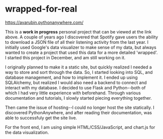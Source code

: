 # wrapped-for-real

https://avarubin.pythonanywhere.com/

This is a **work in progress** personal project that can be viewed at the link above. 
A couple of years ago I discovered that Spotify gave users the ability to download a JSON file of all their listening activity from the last year. I initially used Google's data visualizer to make sense of my data, but always wanted to create a project that used this data for a more detailed 'wrapped'. I started this project in December, and am still working on it. 

I originally planned to make it a static site, but quickly realized I needed a way to store and sort through the data. So, I started looking into SQL, and database management, and how to implement it. I ended up using SQLAlchemy, but realized I would also need a backend to connect and interact with my database. I decided to use Flask and Python--both of which I had very little experience with beforehand. Through various documentation and tutorials, I slowly started piecing everything together. 

Then came the issue of hosting--I could no longer host the site statically. I discovered PythonAnywhere, and after reading their documentation, was able to successfuly get the site live. 

For the front end, I am using simple HTML/CSS/JavaScript, and chart.js for the data visualization. 
